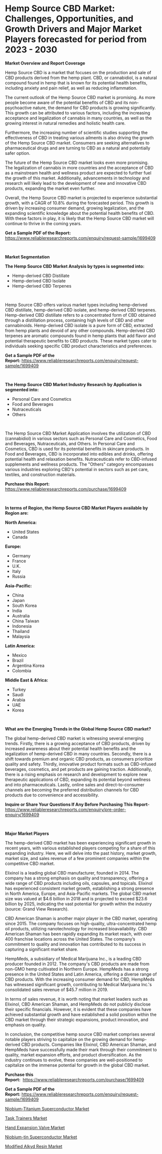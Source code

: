 <p><h1>Hemp Source CBD Market: Challenges, Opportunities, and Growth Drivers and Major Market Players forecasted for period from 2023 - 2030</h1></p><p><strong>Market Overview and Report Coverage</strong></p>
<p><p>Hemp Source CBD is a market that focuses on the production and sale of CBD products derived from the hemp plant. CBD, or cannabidiol, is a natural compound found in hemp that is known for its potential health benefits, including anxiety and pain relief, as well as reducing inflammation.</p><p>The current outlook of the Hemp Source CBD market is promising. As more people become aware of the potential benefits of CBD and its non-psychoactive nature, the demand for CBD products is growing significantly. This growth can be attributed to various factors, including the increasing acceptance and legalization of cannabis in many countries, as well as the growing interest in natural remedies and holistic health care.</p><p>Furthermore, the increasing number of scientific studies supporting the effectiveness of CBD in treating various ailments is also driving the growth of the Hemp Source CBD market. Consumers are seeking alternatives to pharmaceutical drugs and are turning to CBD as a natural and potentially safer option.</p><p>The future of the Hemp Source CBD market looks even more promising. The legalization of cannabis in more countries and the acceptance of CBD as a mainstream health and wellness product are expected to further fuel the growth of this market. Additionally, advancements in technology and research will likely lead to the development of new and innovative CBD products, expanding the market even further.</p><p>Overall, the Hemp Source CBD market is projected to experience substantial growth, with a CAGR of 10.8% during the forecasted period. This growth is driven by increasing consumer demand, growing legalization, and the expanding scientific knowledge about the potential health benefits of CBD. With these factors in play, it is likely that the Hemp Source CBD market will continue to thrive in the coming years.</p></p>
<p><strong>Get a Sample PDF of the Report:</strong> <a href="https://www.reliableresearchreports.com/enquiry/request-sample/1699409">https://www.reliableresearchreports.com/enquiry/request-sample/1699409</a></p>
<p>&nbsp;</p>
<p><strong>Market Segmentation</strong></p>
<p><strong>The Hemp Source CBD Market Analysis by types is segmented into:</strong></p>
<p><ul><li>Hemp-derived CBD Distillate</li><li>Hemp-derived CBD Isolate</li><li>Hemp-derived CBD Terpenes</li></ul></p>
<p>&nbsp;</p>
<p><p>Hemp Source CBD offers various market types including hemp-derived CBD distillate, hemp-derived CBD isolate, and hemp-derived CBD terpenes. Hemp-derived CBD distillate refers to a concentrated form of CBD obtained through a distillation process, containing high levels of CBD and other cannabinoids. Hemp-derived CBD isolate is a pure form of CBD, extracted from hemp plants and devoid of any other compounds. Hemp-derived CBD terpenes are aromatic compounds found in hemp plants that add flavor and potential therapeutic benefits to CBD products. These market types cater to individuals seeking specific CBD product characteristics and preferences.</p></p>
<p><strong>Get a Sample PDF of the Report:</strong>&nbsp;<a href="https://www.reliableresearchreports.com/enquiry/request-sample/1699409">https://www.reliableresearchreports.com/enquiry/request-sample/1699409</a></p>
<p>&nbsp;</p>
<p><strong>The Hemp Source CBD Market Industry Research by Application is segmented into:</strong></p>
<p><ul><li>Personal Care and Cosmetics</li><li>Food and Beverages</li><li>Nutraceuticals</li><li>Others</li></ul></p>
<p>&nbsp;</p>
<p><p>The Hemp Source CBD Market Application involves the utilization of CBD (cannabidiol) in various sectors such as Personal Care and Cosmetics, Food and Beverages, Nutraceuticals, and Others. In Personal Care and Cosmetics, CBD is used for its potential benefits in skincare products. In Food and Beverages, CBD is incorporated into edibles and drinks, offering potential health and relaxation benefits. Nutraceuticals refer to CBD-infused supplements and wellness products. The "Others" category encompasses various industries exploring CBD's potential in sectors such as pet care, textiles, and construction materials.</p></p>
<p><strong>Purchase this Report:</strong>&nbsp; <a href="https://www.reliableresearchreports.com/purchase/1699409">https://www.reliableresearchreports.com/purchase/1699409</a></p>
<p>&nbsp;</p>
<p><strong>In terms of Region, the Hemp Source CBD Market Players available by Region are:</strong></p>
<p>
    <p> <strong> North America: </strong>
        <ul>
            <li>United States</li>
            <li>Canada</li>
        </ul>
        </p> 
    <p> <strong> Europe: </strong>
        <ul>
            <li>Germany</li>
            <li>France</li>
            <li>U.K.</li>
            <li>Italy</li>
            <li>Russia</li>
        </ul>
        </p> 
    <p> <strong> Asia-Pacific: </strong>
        <ul>
            <li>China</li>
            <li>Japan</li>
            <li>South Korea</li>
            <li>India</li>
            <li>Australia</li>
            <li>China Taiwan</li>
            <li>Indonesia</li>
            <li>Thailand</li>
            <li>Malaysia</li>
        </ul>
        </p> 
    <p> <strong> Latin America: </strong>
        <ul>
            <li>Mexico</li>
            <li>Brazil</li>
            <li>Argentina Korea</li>
            <li>Colombia</li>
        </ul>
        </p> 
    <p> <strong> Middle East & Africa: </strong>
        <ul>
            <li>Turkey</li>
            <li>Saudi</li>
            <li>Arabia</li>
            <li>UAE</li>
            <li>Korea</li>
        </ul>
    </p>
    </p>
<p>&nbsp;</p>
<p><strong>What are the Emerging Trends in the Global Hemp Source CBD market?</strong></p>
<p><p>The global hemp-derived CBD market is witnessing several emerging trends. Firstly, there is a growing acceptance of CBD products, driven by increased awareness about their potential health benefits and the legalization of hemp-derived CBD in many countries. Secondly, there is a shift towards premium and organic CBD products, as consumers prioritize quality and safety. Thirdly, innovative product formats such as CBD-infused beverages, cosmetics, and pet products are gaining traction. Additionally, there is a rising emphasis on research and development to explore new therapeutic applications of CBD, expanding its potential beyond wellness and into pharmaceuticals. Lastly, online sales and direct-to-consumer channels are becoming the preferred distribution channels for CBD products due to convenience and accessibility.</p></p>
<p><strong>Inquire or Share Your Questions If Any Before Purchasing This Report</strong>- <a href="https://www.reliableresearchreports.com/enquiry/pre-order-enquiry/1699409">https://www.reliableresearchreports.com/enquiry/pre-order-enquiry/1699409</a></p>
<p>&nbsp;</p>
<p><strong>Major Market Players</strong></p>
<p><p>The hemp-derived CBD market has been experiencing significant growth in recent years, with various established players competing for a share of this expanding industry. Here, we will delve into the past history, market growth, market size, and sales revenue of a few prominent companies within the competitive CBD market.</p><p>Elixinol is a leading global CBD manufacturer, founded in 2014. The company has a strong emphasis on quality and transparency, offering a wide range of CBD products including oils, capsules, and topicals. Elixinol has experienced consistent market growth, establishing a strong presence in North America, Europe, and Asia-Pacific markets. The global CBD market size was valued at $4.6 billion in 2018 and is projected to exceed $23.6 billion by 2025, indicating the vast potential for growth within the industry (source: Grand View Research).</p><p>CBD American Shaman is another major player in the CBD market, operating since 2015. The company focuses on high-quality, ultra-concentrated hemp oil products, utilizing nanotechnology for increased bioavailability. CBD American Shaman has been rapidly expanding its market reach, with over 400 franchise locations across the United States. The company’s commitment to quality and innovation has contributed to its success in capturing a significant market share.</p><p>HempMeds, a subsidiary of Medical Marijuana Inc., is a leading CBD producer founded in 2012. The company's CBD products are made from non-GMO hemp cultivated in Northern Europe. HempMeds has a strong presence in the United States and Latin America, offering a diverse range of CBD products. With the increasing consumer demand for CBD, HempMeds has witnessed significant growth, contributing to Medical Marijuana Inc.'s consolidated sales revenue of $45.7 million in 2019.</p><p>In terms of sales revenue, it is worth noting that market leaders such as Elixinol, CBD American Shaman, and HempMeds do not publicly disclose their specific financials. However, it is evident that these companies have achieved substantial growth and have established a solid position within the CBD market through their strategic expansions, product innovation, and emphasis on quality.</p><p>In conclusion, the competitive hemp source CBD market comprises several notable players striving to capitalize on the growing demand for hemp-derived CBD products. Companies like Elixinol, CBD American Shaman, and HempMeds have successfully made their mark through their commitment to quality, market expansion efforts, and product diversification. As the industry continues to evolve, these companies are well-positioned to capitalize on the immense potential for growth in the global CBD market.</p></p>
<p><strong>Purchase this Report:</strong>&nbsp;&nbsp;<a href="https://www.reliableresearchreports.com/purchase/1699409">https://www.reliableresearchreports.com/purchase/1699409</a></p>
<p></p>
<p><strong>Get a Sample PDF of the Report:</strong>&nbsp;<a href="https://www.reliableresearchreports.com/enquiry/request-sample/1699409">https://www.reliableresearchreports.com/enquiry/request-sample/1699409</a></p>
<p><p><a href="https://medium.com/@marcoslemke2023/niobium-titanium-superconductor-market-insights-into-market-cagr-market-trends-and-growth-148f81a3cc93">Niobium-Titanium Superconductor Market</a></p><p><a href="https://github.com/gaydyna/Market-Research-Report-List-1/blob/main/task-trainers-market.md">Task Trainers Market</a></p><p><a href="https://github.com/amonskiyk/Market-Research-Report-List-1/blob/main/hand-expansion-valve-market.md">Hand Expansion Valve Market</a></p><p><a href="https://medium.com/@wilmaheaney/niobium-tin-superconductor-market-focuses-on-market-share-size-and-projected-forecast-till-2030-75f81bd7af85">Niobium-tin Superconductor Market</a></p><p><a href="https://www.linkedin.com/pulse/modified-alkyd-resin-market-size-share-global-analysis-vjp8c/">Modified Alkyd Resin Market</a></p></p>